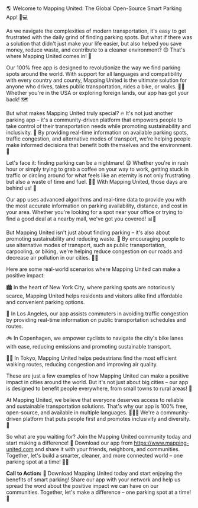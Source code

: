 🌎 Welcome to Mapping United: The Global Open-Source Smart Parking App! 🚗💻

As we navigate the complexities of modern transportation, it's easy to get frustrated with the daily grind of finding parking spots. But what if there was a solution that didn't just make your life easier, but also helped you save money, reduce waste, and contribute to a cleaner environment? 😊 That's where Mapping United comes in! 🌟

Our 100% free app is designed to revolutionize the way we find parking spots around the world. With support for all languages and compatibility with every country and county, Mapping United is the ultimate solution for anyone who drives, takes public transportation, rides a bike, or walks. 👣💨 Whether you're in the USA or exploring foreign lands, our app has got your back! 🗺️

But what makes Mapping United truly special? 🔥 It's not just another parking app – it's a community-driven platform that empowers people to take control of their transportation needs while promoting sustainability and inclusivity. 🌈 By providing real-time information on available parking spots, traffic congestion, and alternative modes of transport, we're helping people make informed decisions that benefit both themselves and the environment. 🌿

Let's face it: finding parking can be a nightmare! 😩 Whether you're in rush hour or simply trying to grab a coffee on your way to work, getting stuck in traffic or circling around for what feels like an eternity is not only frustrating but also a waste of time and fuel. 💸🚗 With Mapping United, those days are behind us! 🎉

Our app uses advanced algorithms and real-time data to provide you with the most accurate information on parking availability, distance, and cost in your area. Whether you're looking for a spot near your office or trying to find a good deal at a nearby mall, we've got you covered! 📊📍

But Mapping United isn't just about finding parking – it's also about promoting sustainability and reducing waste. 💚 By encouraging people to use alternative modes of transport, such as public transportation, carpooling, or biking, we're helping reduce congestion on our roads and decrease air pollution in our cities. 🌃💨

Here are some real-world scenarios where Mapping United can make a positive impact:

🏙️ In the heart of New York City, where parking spots are notoriously scarce, Mapping United helps residents and visitors alike find affordable and convenient parking options.

🚌 In Los Angeles, our app assists commuters in avoiding traffic congestion by providing real-time information on public transportation schedules and routes.

🚲 In Copenhagen, we empower cyclists to navigate the city's bike lanes with ease, reducing emissions and promoting sustainable transport.

🏃‍♀️ In Tokyo, Mapping United helps pedestrians find the most efficient walking routes, reducing congestion and improving air quality.

These are just a few examples of how Mapping United can make a positive impact in cities around the world. But it's not just about big cities – our app is designed to benefit people everywhere, from small towns to rural areas! 🌄

At Mapping United, we believe that everyone deserves access to reliable and sustainable transportation solutions. That's why our app is 100% free, open-source, and available in multiple languages. 💯🇬🇧 We're a community-driven platform that puts people first and promotes inclusivity and diversity. 🌈

So what are you waiting for? Join the Mapping United community today and start making a difference! 🎉 Download our app from https://www.mapping-united.com and share it with your friends, neighbors, and communities. Together, let's build a smarter, cleaner, and more connected world – one parking spot at a time! 💫🌈

**Call to Action:** 📲 Download Mapping United today and start enjoying the benefits of smart parking! Share our app with your network and help us spread the word about the positive impact we can have on our communities. Together, let's make a difference – one parking spot at a time! 💪